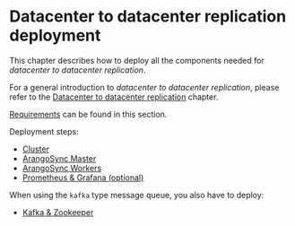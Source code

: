<!-- don't edit here, its from https://@github.com/arangodb/arangosync.git / docs/Manual/ -->
# Datacenter to datacenter replication deployment

This chapter describes how to deploy all the components needed for _datacenter to
datacenter replication_.

For a general introduction to _datacenter to datacenter replication_, please refer
to the [Datacenter to datacenter replication](../../Scalability/DC2DC/README.md) chapter.

[Requirements](../../Scalability/DC2DC/Requirements.md) can be found in this section.

Deployment steps:

- [Cluster](Cluster.md)
- [ArangoSync Master](ArangoSyncMaster.md)
- [ArangoSync Workers](ArangoSyncWorkers.md)
- [Prometheus & Grafana (optional)](PrometheusGrafana.md)

When using the `kafka` type message queue, you also have to deploy:

- [Kafka & Zookeeper](KafkaZookeeper.md)
